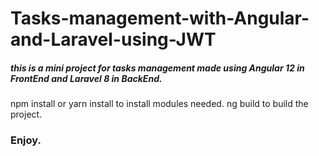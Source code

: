 # Tasks-management-with-Angular-and-Laravel-using-JWT
##### this is a mini project for tasks management made using Angular 12 in FrontEnd and Laravel 8 in BackEnd. 
npm install or yarn install to install modules needed. 
ng build to build the project. 
### Enjoy.
